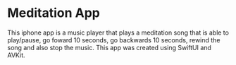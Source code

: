 # Meditation App

This iphone app is a music player that plays a meditation song that is able to play/pause, go 
foward 10 seconds, go backwards 10 seconds, rewind the song and also stop the music. 
This app was created using SwiftUI and AVKit. 
